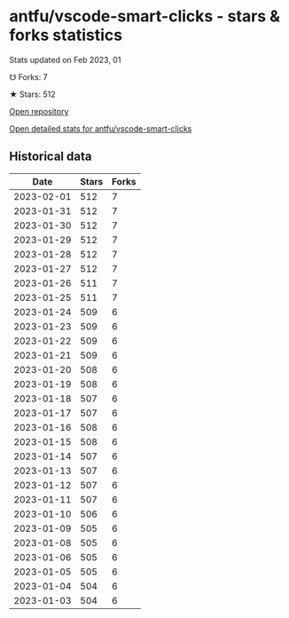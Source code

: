 # antfu/vscode-smart-clicks - stars & forks statistics

Stats updated on Feb 2023, 01

☋ Forks: 7

★ Stars: 512

[Open repository](https://github.com/antfu/vscode-smart-clicks)

[Open detailed stats for antfu/vscode-smart-clicks](https://reviewgithub.com/rep/antfu/vscode-smart-clicks)

## Historical data
| Date | Stars | Forks |
|------|-------|-------|
| 2023-02-01 | 512 | 7 | 
| 2023-01-31 | 512 | 7 | 
| 2023-01-30 | 512 | 7 | 
| 2023-01-29 | 512 | 7 | 
| 2023-01-28 | 512 | 7 | 
| 2023-01-27 | 512 | 7 | 
| 2023-01-26 | 511 | 7 | 
| 2023-01-25 | 511 | 7 | 
| 2023-01-24 | 509 | 6 | 
| 2023-01-23 | 509 | 6 | 
| 2023-01-22 | 509 | 6 | 
| 2023-01-21 | 509 | 6 | 
| 2023-01-20 | 508 | 6 | 
| 2023-01-19 | 508 | 6 | 
| 2023-01-18 | 507 | 6 | 
| 2023-01-17 | 507 | 6 | 
| 2023-01-16 | 508 | 6 | 
| 2023-01-15 | 508 | 6 | 
| 2023-01-14 | 507 | 6 | 
| 2023-01-13 | 507 | 6 | 
| 2023-01-12 | 507 | 6 | 
| 2023-01-11 | 507 | 6 | 
| 2023-01-10 | 506 | 6 | 
| 2023-01-09 | 505 | 6 | 
| 2023-01-08 | 505 | 6 | 
| 2023-01-06 | 505 | 6 | 
| 2023-01-05 | 505 | 6 | 
| 2023-01-04 | 504 | 6 | 
| 2023-01-03 | 504 | 6 | 

